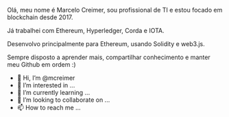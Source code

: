 Olá, meu nome é Marcelo Creimer, sou profissional de TI e estou focado em blockchain desde 2017.

Já trabalhei com Ethereum, Hyperledger, Corda e IOTA.

Desenvolvo principalmente para Ethereum, usando Solidity e web3.js.

Sempre disposto a aprender mais, compartilhar conhecimento e manter meu Github em ordem :)



- 👋 Hi, I’m @mcreimer
- 👀 I’m interested in ...
- 🌱 I’m currently learning ...
- 💞️ I’m looking to collaborate on ...
- 📫 How to reach me ...

<!---
mcreimer/mcreimer is a ✨ special ✨ repository because its `README.md` (this file) appears on your GitHub profile.
You can click the Preview link to take a look at your changes.
--->

